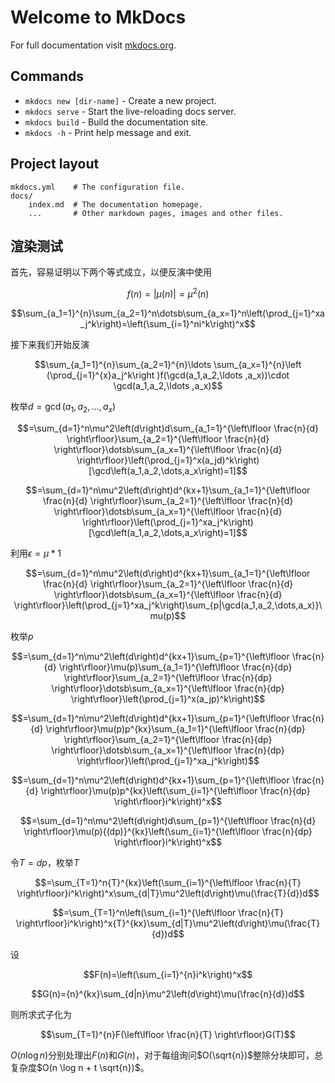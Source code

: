 # Welcome to MkDocs

For full documentation visit [mkdocs.org](https://www.mkdocs.org).

## Commands

* `mkdocs new [dir-name]` - Create a new project.
* `mkdocs serve` - Start the live-reloading docs server.
* `mkdocs build` - Build the documentation site.
* `mkdocs -h` - Print help message and exit.

## Project layout

    mkdocs.yml    # The configuration file.
    docs/
        index.md  # The documentation homepage.
        ...       # Other markdown pages, images and other files.

## 渲染测试
首先，容易证明以下两个等式成立，以便反演中使用

$$f(n)=|\mu(n)|=\mu^2(n)$$

$$\sum_{a_1=1}^{n}\sum_{a_2=1}^n\dotsb\sum_{a_x=1}^n\left(\prod_{j=1}^xa_j^k\right)=\left(\sum_{i=1}^ni^k\right)^x$$

接下来我们开始反演

$$\sum_{a_1=1}^{n}\sum_{a_2=1}^{n}\ldots \sum_{a_x=1}^{n}\left (\prod_{j=1}^{x}a_j^k\right )f(\gcd(a_1,a_2,\ldots ,a_x))\cdot \gcd(a_1,a_2,\ldots ,a_x)$$

枚举$d=\gcd(a_1,a_2,\ldots ,a_x)$

$$=\sum_{d=1}^n\mu^2\left(d\right)d\sum_{a_1=1}^{\left\lfloor \frac{n}{d} \right\rfloor}\sum_{a_2=1}^{\left\lfloor \frac{n}{d} \right\rfloor}\dotsb\sum_{a_x=1}^{\left\lfloor \frac{n}{d} \right\rfloor}\left(\prod_{j=1}^x(a_jd)^k\right)[\gcd\left(a_1,a_2,\dots,a_x\right)=1]$$

$$=\sum_{d=1}^n\mu^2\left(d\right)d^{kx+1}\sum_{a_1=1}^{\left\lfloor \frac{n}{d} \right\rfloor}\sum_{a_2=1}^{\left\lfloor \frac{n}{d} \right\rfloor}\dotsb\sum_{a_x=1}^{\left\lfloor \frac{n}{d} \right\rfloor}\left(\prod_{j=1}^xa_j^k\right)[\gcd\left(a_1,a_2,\dots,a_x\right)=1]$$

利用$\epsilon = \mu * 1$

$$=\sum_{d=1}^n\mu^2\left(d\right)d^{kx+1}\sum_{a_1=1}^{\left\lfloor \frac{n}{d} \right\rfloor}\sum_{a_2=1}^{\left\lfloor \frac{n}{d} \right\rfloor}\dotsb\sum_{a_x=1}^{\left\lfloor \frac{n}{d} \right\rfloor}\left(\prod_{j=1}^xa_j^k\right)\sum_{p|\gcd(a_1,a_2,\dots,a_x)}\mu(p)$$

枚举$p$

$$=\sum_{d=1}^n\mu^2\left(d\right)d^{kx+1}\sum_{p=1}^{\left\lfloor \frac{n}{d} \right\rfloor}\mu(p)\sum_{a_1=1}^{\left\lfloor \frac{n}{dp} \right\rfloor}\sum_{a_2=1}^{\left\lfloor \frac{n}{dp} \right\rfloor}\dotsb\sum_{a_x=1}^{\left\lfloor \frac{n}{dp} \right\rfloor}\left(\prod_{j=1}^x(a_jp)^k\right)$$

$$=\sum_{d=1}^n\mu^2\left(d\right)d^{kx+1}\sum_{p=1}^{\left\lfloor \frac{n}{d} \right\rfloor}\mu(p)p^{kx}\sum_{a_1=1}^{\left\lfloor \frac{n}{dp} \right\rfloor}\sum_{a_2=1}^{\left\lfloor \frac{n}{dp} \right\rfloor}\dotsb\sum_{a_x=1}^{\left\lfloor \frac{n}{dp} \right\rfloor}\left(\prod_{j=1}^xa_j^k\right)$$

$$=\sum_{d=1}^n\mu^2\left(d\right)d^{kx+1}\sum_{p=1}^{\left\lfloor \frac{n}{d} \right\rfloor}\mu(p)p^{kx}\left(\sum_{i=1}^{\left\lfloor \frac{n}{dp} \right\rfloor}i^k\right)^x$$

$$=\sum_{d=1}^n\mu^2\left(d\right)d\sum_{p=1}^{\left\lfloor \frac{n}{d} \right\rfloor}\mu(p){(dp)}^{kx}\left(\sum_{i=1}^{\left\lfloor \frac{n}{dp} \right\rfloor}i^k\right)^x$$

令$T=dp$，枚举$T$

$$=\sum_{T=1}^n{T}^{kx}\left(\sum_{i=1}^{\left\lfloor \frac{n}{T} \right\rfloor}i^k\right)^x\sum_{d|T}\mu^2\left(d\right)\mu(\frac{T}{d})d$$

$$=\sum_{T=1}^n\left(\sum_{i=1}^{\left\lfloor \frac{n}{T} \right\rfloor}i^k\right)^x{T}^{kx}\sum_{d|T}\mu^2\left(d\right)\mu(\frac{T}{d})d$$

设

$$F(n)=\left(\sum_{i=1}^{n}i^k\right)^x$$

$$G(n)={n}^{kx}\sum_{d|n}\mu^2\left(d\right)\mu(\frac{n}{d})d$$

则所求式子化为

$$\sum_{T=1}^{n}F(\left\lfloor \frac{n}{T} \right\rfloor)G(T)$$

$O(n \log n)$分别处理出$F(n)$和$G(n)$，对于每组询问$O(\sqrt{n})$整除分块即可，总复杂度$O(n \log n + t \sqrt{n})$。
